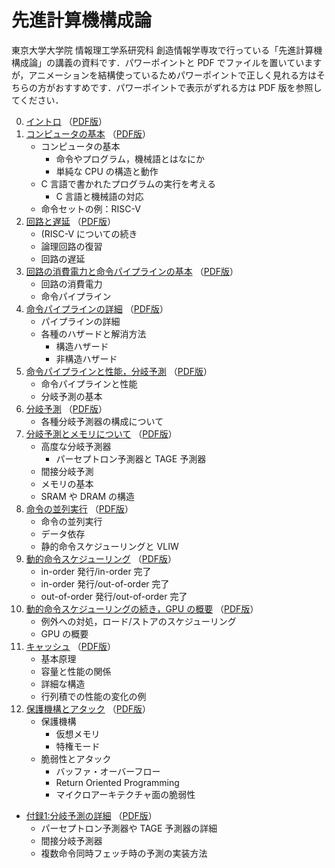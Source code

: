 # 先進計算機構成論

東京大学大学院 情報理工学系研究科 創造情報学専攻で行っている「先進計算機構成論」の講義の資料です．パワーポイントと PDF でファイルを置いていますが，アニメーションを結構使っているためパワーポイントで正しく見れる方はそちらの方がおすすめです．パワーポイントで表示がずれる方は PDF 版を参照してください．

0. [イントロ](./aco-shioya-00.pptx?raw=true) （[PDF版](./aco-shioya-00.pdf)）
1. [コンピュータの基本](./aco-shioya-01.pptx?raw=true) （[PDF版](./aco-shioya-01.pdf)）
    * コンピュータの基本
        * 命令やプログラム，機械語とはなにか
        * 単純な CPU の構造と動作
    * C 言語で書かれたプログラムの実行を考える
        * C 言語と機械語の対応
    * 命令セットの例：RISC-V
2. [回路と遅延](./aco-shioya-02.pptx?raw=true) （[PDF版](./aco-shioya-02.pdf)）
    * (RISC-V についての続き
    * 論理回路の復習
    * 回路の遅延
3. [回路の消費電力と命令パイプラインの基本](./aco-shioya-03.pptx?raw=true) （[PDF版](./aco-shioya-03.pdf)）
    * 回路の消費電力
    * 命令パイプライン
4. [命令パイプラインの詳細](./aco-shioya-04.pptx?raw=true) （[PDF版](./aco-shioya-04.pdf)）
    * パイプラインの詳細
    * 各種のハザードと解消方法
        * 構造ハザード
        * 非構造ハザード
5. [命令パイプラインと性能，分岐予測](./aco-shioya-05.pptx?raw=true) （[PDF版](./aco-shioya-05.pdf)）
    * 命令パイプラインと性能
    * 分岐予測の基本
6. [分岐予測](./aco-shioya-06.pptx?raw=true) （[PDF版](./aco-shioya-06.pdf)）
    * 各種分岐予測器の構成について
7. [分岐予測とメモリについて](./aco-shioya-07.pptx?raw=true) （[PDF版](./aco-shioya-07.pdf)）
    * 高度な分岐予測器
        * パーセプトロン予測器と TAGE 予測器
    * 間接分岐予測
    * メモリの基本
    * SRAM や DRAM の構造
8. [命令の並列実行](./aco-shioya-08.pptx?raw=true) （[PDF版](./aco-shioya-08.pdf)）
    * 命令の並列実行
    * データ依存
    * 静的命令スケジューリングと VLIW
9. [動的命令スケジューリング](./aco-shioya-09.pptx?raw=true) （[PDF版](./aco-shioya-09.pdf)）
    * in-order 発行/in-order 完了
    * in-order 発行/out-of-order 完了
    * out-of-order 発行/out-of-order 完了
10. [動的命令スケジューリングの続き，GPU の概要](./aco-shioya-10.pptx?raw=true) （[PDF版](./aco-shioya-10.pdf)）
    * 例外への対処，ロード/ストアのスケジューリング
    * GPU の概要
11. [キャッシュ](./aco-shioya-11.pptx?raw=true) （[PDF版](./aco-shioya-11.pdf)）
    * 基本原理
    * 容量と性能の関係
    * 詳細な構造
    * 行列積での性能の変化の例
12. [保護機構とアタック](./aco-shioya-12.pptx?raw=true) （[PDF版](./aco-shioya-12.pdf)）
    * 保護機構
        * 仮想メモリ
        * 特権モード
    * 脆弱性とアタック
        * バッファ・オーバーフロー
        * Return Oriented Programming
        * マイクロアーキテクチャ面の脆弱性

* [付録1:分岐予測の詳細](./aco-shioya-appendix-bpred.pptx?raw=true) （[PDF版](./aco-shioya-appendix-bpred.pdf)）
    * パーセプトロン予測器や TAGE 予測器の詳細
    * 間接分岐予測器
    * 複数命令同時フェッチ時の予測の実装方法
